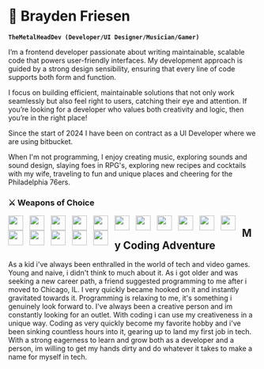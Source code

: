 # 👾 Brayden Friesen

**`TheMetalHeadDev (Developer/UI Designer/Musician/Gamer)`**

I’m a frontend developer passionate about writing maintainable, scalable code that powers user-friendly interfaces. My development approach is guided by a strong design sensibility, ensuring that every line of code supports both form and function.

I focus on building efficient, maintainable solutions that not only work seamlessly but also feel right to users, catching their eye and attention. If you’re looking for a developer who values both creativity and logic, then you’re in the right place!

Since the start of 2024 I have been on contract as a UI Developer where we are using bitbucket.

When I'm not programming, I enjoy creating music, exploring sounds and sound design, slaying foes in RPG's, exploring new recipes and cocktails with my wife, traveling to fun and unique places and cheering for the Philadelphia 76ers.

### ⚔ Weapons of Choice


<img align="left" width="30px" style="padding-right:10px" src="https://cdn.jsdelivr.net/gh/devicons/devicon/icons/html5/html5-original.svg" />

<img align="left" width="30px" style="padding-right:10px" src="https://cdn.jsdelivr.net/gh/devicons/devicon/icons/css3/css3-original.svg" />


<img align="left" width="30px" style="padding-right:10px" src="https://cdn.jsdelivr.net/gh/devicons/devicon/icons/tailwindcss/tailwindcss-plain.svg" />


<img align="left" width="30px" style="padding-right:10px" src="https://cdn.jsdelivr.net/gh/devicons/devicon@latest/icons/sass/sass-original.svg" />


<img align="left" width="30px" style="padding-right:10px" src="https://cdn.jsdelivr.net/gh/devicons/devicon@latest/icons/bootstrap/bootstrap-original.svg"  />


<img align="left" width="30px" style="padding-right:10px" src="https://cdn.jsdelivr.net/gh/devicons/devicon/icons/javascript/javascript-original.svg" />


<img align="left" width="30px" style="padding-right:10px" src="https://cdn.jsdelivr.net/gh/devicons/devicon@latest/icons/typescript/typescript-original.svg" />
           

<img align="left" width="30px" style="padding-right:10px" src="https://cdn.jsdelivr.net/gh/devicons/devicon/icons/react/react-original.svg" />


<img align="left" width="30px" style="padding-right:10px" src="https://cdn.jsdelivr.net/gh/devicons/devicon@latest/icons/nextjs/nextjs-original.svg" />


<img align="left" width="30px" style="padding-right:10px" src="https://cdn.jsdelivr.net/gh/devicons/devicon@latest/icons/firebase/firebase-original.svg" />


<img align="left" width="30px" style="padding-right:10px" src="https://cdn.jsdelivr.net/gh/devicons/devicon@latest/icons/supabase/supabase-original.svg" />


<img align="left" width="30px" style="padding-right:10px" src="https://cdn.jsdelivr.net/gh/devicons/devicon@latest/icons/vitest/vitest-original.svg" />
                    

<img align="left" width="30px" style="padding-right:10px" src="https://cdn.jsdelivr.net/gh/devicons/devicon@latest/icons/figma/figma-original.svg" />


<img align="left" width="30px" style="padding-right:10px" src="https://cdn.jsdelivr.net/gh/devicons/devicon/icons/vscode/vscode-original.svg" />


<img align="left" width="30px" style="padding-right:10px" src="https://cdn.jsdelivr.net/gh/devicons/devicon@latest/icons/illustrator/illustrator-plain.svg" />
          

<img align="left" width="30px" style="padding-right:10px" src="https://cdn.jsdelivr.net/gh/devicons/devicon@latest/icons/photoshop/photoshop-original.svg" />


#


## My Coding Adventure
As a kid i've always been enthralled in the world of tech and video games. Young and naive, i didn't think to much about it. As i got older and was seeking a new career path, a friend suggested programming to me after i moved to Chicago, IL.
I very quickly became hooked on it and instantly gravitated towards it. Programming is relaxing to me, it's something i genuinely look forward to.
I've always been a creative person and im constantly looking for an outlet. With coding i can use my creativeness in a unique way. Coding as very quickly become my favorite hobby and i've been sinking countless hours into it, gearing up to land my first job in tech. With a strong eagerness to learn and grow both as a developer and a person, im willing to get my hands dirty and do whatever it takes to make a name for myself in tech.

<!--
**Be-Freezin/Be-Freezin** is a ✨ _special_ ✨ repository because its `README.md` (this file) appears on your GitHub profile.

Here are some ideas to get you started:

- 🔭 I’m currently working on ...
- 🌱 I’m currently learning ...
- 👯 I’m looking to collaborate on ...
- 🤔 I’m looking for help with ...
- 💬 Ask me about ...
- 📫 How to reach me: ...
- 😄 Pronouns: ...
- ⚡ Fun fact: ...
-->
